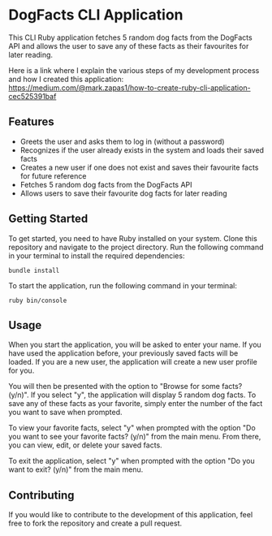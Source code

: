 # DogFacts CLI Application
This CLI Ruby application fetches 5 random dog facts from the DogFacts API and allows the user to save any of these facts as their favourites for later reading.

Here is a link where I explain the various steps of my development process and how I created this application: https://medium.com/@mark.zapas1/how-to-create-ruby-cli-application-cec525391baf

## Features
* Greets the user and asks them to log in (without a password)
* Recognizes if the user already exists in the system and loads their saved facts
* Creates a new user if one does not exist and saves their favourite facts for future reference
* Fetches 5 random dog facts from the DogFacts API
* Allows users to save their favourite dog facts for later reading

## Getting Started
To get started, you need to have Ruby installed on your system. Clone this repository and navigate to the project directory. Run the following command in your terminal to install the required dependencies:

`bundle install`

To start the application, run the following command in your terminal:

`ruby bin/console`

## Usage
When you start the application, you will be asked to enter your name. If you have used the application before, your previously saved facts will be loaded. If you are a new user, the application will create a new user profile for you.

You will then be presented with the option to "Browse for some facts? (y/n)". If you select "y", the application will display 5 random dog facts. To save any of these facts as your favorite, simply enter the number of the fact you want to save when prompted.

To view your favorite facts, select "y" when prompted with the option "Do you want to see your favorite facts? (y/n)" from the main menu. From there, you can view, edit, or delete your saved facts.

To exit the application, select "y" when prompted with the option "Do you want to exit? (y/n)" from the main menu.


## Contributing
If you would like to contribute to the development of this application, feel free to fork the repository and create a pull request.
